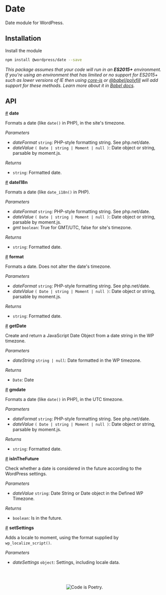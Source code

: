 # Date

Date module for WordPress.

## Installation

Install the module

```bash
npm install @wordpress/date --save
```

_This package assumes that your code will run in an **ES2015+** environment. If you're using an environment that has limited or no support for ES2015+ such as lower versions of IE then using [core-js](https://github.com/zloirock/core-js) or [@babel/polyfill](https://babeljs.io/docs/en/next/babel-polyfill) will add support for these methods. Learn more about it in [Babel docs](https://babeljs.io/docs/en/next/caveats)._

## API

<!-- START TOKEN(Autogenerated API docs) -->

<a name="date" href="#date">#</a> **date**

Formats a date (like `date()` in PHP), in the site's timezone.

_Parameters_

-   _dateFormat_ `string`: PHP-style formatting string. See php.net/date.
-   _dateValue_ `( Date | string | Moment | null )`: Date object or string, parsable by moment.js.

_Returns_

-   `string`: Formatted date.

<a name="dateI18n" href="#dateI18n">#</a> **dateI18n**

Formats a date (like `date_i18n()` in PHP).

_Parameters_

-   _dateFormat_ `string`: PHP-style formatting string. See php.net/date.
-   _dateValue_ `( Date | string | Moment | null )`: Date object or string, parsable by moment.js.
-   _gmt_ `boolean`: True for GMT/UTC, false for site's timezone.

_Returns_

-   `string`: Formatted date.

<a name="format" href="#format">#</a> **format**

Formats a date. Does not alter the date's timezone.

_Parameters_

-   _dateFormat_ `string`: PHP-style formatting string. See php.net/date.
-   _dateValue_ `( Date | string | Moment | null )`: Date object or string, parsable by moment.js.

_Returns_

-   `string`: Formatted date.

<a name="getDate" href="#getDate">#</a> **getDate**

Create and return a JavaScript Date Object from a date string in the WP timezone.

_Parameters_

-   _dateString_ `string | null`: Date formatted in the WP timezone.

_Returns_

-   `Date`: Date

<a name="gmdate" href="#gmdate">#</a> **gmdate**

Formats a date (like `date()` in PHP), in the UTC timezone.

_Parameters_

-   _dateFormat_ `string`: PHP-style formatting string. See php.net/date.
-   _dateValue_ `( Date | string | Moment | null )`: Date object or string, parsable by moment.js.

_Returns_

-   `string`: Formatted date.

<a name="isInTheFuture" href="#isInTheFuture">#</a> **isInTheFuture**

Check whether a date is considered in the future according to the WordPress settings.

_Parameters_

-   _dateValue_ `string`: Date String or Date object in the Defined WP Timezone.

_Returns_

-   `boolean`: Is in the future.

<a name="setSettings" href="#setSettings">#</a> **setSettings**

Adds a locale to moment, using the format supplied by `wp_localize_script()`.

_Parameters_

-   _dateSettings_ `object`: Settings, including locale data.


<!-- END TOKEN(Autogenerated API docs) -->

<br/><br/><p align="center"><img src="https://s.w.org/style/images/codeispoetry.png?1" alt="Code is Poetry." /></p>
